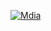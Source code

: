 <!DOCTYPE html>
<html lang="ru">
 <head>
  <meta charset="utf-8">
  <title>Изображения-ссылки</title>
 </head>
 <body>
  <p>
   <a href="[page/help.html](https://refpa4979689.top/L?tag=d_3587894m_1732c_MALACKX&site=3587894&ad=1732&r=registration&utm_source=TWITCH&utm_medium=fix&utm_campaign=STREAM&utm_term=MALACKO_LOL&utm_content=all)"><img src="file:///D:/yandex/1440_English.html" alt="Mdia"></a>
  </p>
 </body>
</html>
